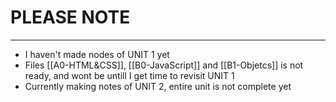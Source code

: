 # PLEASE NOTE
----
- I haven't made nodes of UNIT 1 yet
- Files [[A0-HTML&CSS]], [[B0-JavaScript]] and [[B1-Objetcs]] is not ready, and wont be untill I get time to revisit UNIT 1
- Currently making notes of UNIT 2, entire unit is not complete yet
